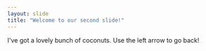 ```yaml
---
layout: slide
title: "Welcome to our second slide!"
---
```

I've got a lovely bunch of coconuts.
Use the left arrow to go back!
